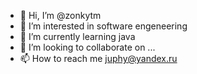 - 👋 Hi, I’m @zonkytm
- 👀 I’m interested in software engeneering
- 🌱 I’m currently learning java
- 💞️ I’m looking to collaborate on ...
- 📫 How to reach me juphy@yandex.ru

<!---
zonkytm/zonkytm is a ✨ special ✨ repository because its `README.md` (this file) appears on your GitHub profile.
You can click the Preview link to take a look at your changes.
--->
